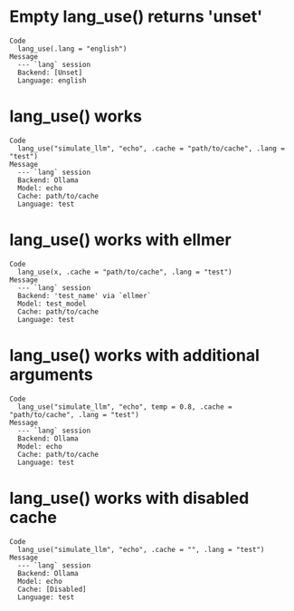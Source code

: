 # Empty lang_use() returns 'unset'

    Code
      lang_use(.lang = "english")
    Message
      --- `lang` session
      Backend: [Unset]
      Language: english

# lang_use() works

    Code
      lang_use("simulate_llm", "echo", .cache = "path/to/cache", .lang = "test")
    Message
      --- `lang` session
      Backend: Ollama
      Model: echo
      Cache: path/to/cache
      Language: test

# lang_use() works with ellmer

    Code
      lang_use(x, .cache = "path/to/cache", .lang = "test")
    Message
      --- `lang` session
      Backend: 'test_name' via `ellmer`
      Model: test_model
      Cache: path/to/cache
      Language: test

# lang_use() works with additional arguments

    Code
      lang_use("simulate_llm", "echo", temp = 0.8, .cache = "path/to/cache", .lang = "test")
    Message
      --- `lang` session
      Backend: Ollama
      Model: echo
      Cache: path/to/cache
      Language: test

# lang_use() works with disabled cache

    Code
      lang_use("simulate_llm", "echo", .cache = "", .lang = "test")
    Message
      --- `lang` session
      Backend: Ollama
      Model: echo
      Cache: [Disabled]
      Language: test

